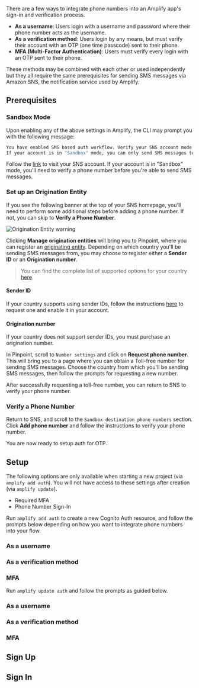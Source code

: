 There are a few ways to integrate phone numbers into an Amplify app's sign-in and verification process. 
- **As a username**: Users login with a username and password where their phone number acts as the username.
- **As a verification method**: Users login by any means, but must verify their account with an OTP (one time passcode) sent to their phone.
- **MFA (Multi-Factor Authentication)**: Users must verify every login with an OTP sent to their phone.

These methods may be combined with each other or used independently but they all require the same prerequisites for sending SMS messages via Amazon SNS, the notification service used by Amplify.

## Prerequisites

### Sandbox Mode

Upon enabling any of the above settings in Amplify, the CLI may prompt you with the following message:

```bash
You have enabled SMS based auth workflow. Verify your SNS account mode in the SNS console: https://console.aws.amazon.com/sns/v3/home#/mobile/text-messaging
If your account is in "Sandbox" mode, you can only send SMS messages to verified recipient phone numbers.
```

Follow the [link](https://console.aws.amazon.com/sns/v3/home#/mobile/text-messaging) to visit your SNS account. If your account is in "Sandbox" mode, you'll need to verify a phone number before you're able to send SMS messages. 

### Set up an Origination Entity

If you see the following banner at the top of your SNS homepage, you'll need to perform some additional steps before adding a phone number. If not, you can skip to **Verify a Phone Number**.

![Origination Entity warning](~/images/sns_origination_entity.png)

Clicking **Manage origination entities** will bring you to Pinpoint, where you can register an [originating entity](https://docs.aws.amazon.com/sns/latest/dg/channels-sms-originating-identities.html). Depending on which country you'll be sending SMS messages from, you may choose to register either a **Sender ID** or an **Origination number**.

> You can find the complete list of supported options for your country [here](https://docs.aws.amazon.com/pinpoint/latest/userguide/channels-sms-countries.html).

#### Sender ID

If your country supports using sender IDs, follow the instructions [here](https://docs.aws.amazon.com/pinpoint/latest/userguide/channels-sms-countries.html) to request one and enable it in your account.

#### Origination number

If your country does not support sender IDs, you must purchase an origination number.

In Pinpoint, scroll to `Number settings` and click on **Request phone number**. This will bring you to a page where you can obtain a Toll-free number for sending SMS messages. Choose the country from which you'll be sending SMS messages, then follow the prompts for requesting a new number.

After successfully requesting a toll-free number, you can return to SNS to verify your phone number.

### Verify a Phone Number

Return to SNS, and scroll to the `Sandbox destination phone numbers` section. Click **Add phone number** and follow the instructions to verify your phone number.

You are now ready to setup auth for OTP.

## Setup

<amplify-callout warning>

The following options are only available when starting a new project (via `amplify add auth`). You will not have access to these settings after creation (via `amplify update`).

- Required MFA
- Phone Number Sign-In

</amplify-callout>

<amplify-block-switcher>

<amplify-block name="New Project">

Run `amplify add auth` to create a new Cognito Auth resource, and follow the prompts below depending on how you want to integrate phone numbers into your flow.

### As a username

<inline-fragment platform="flutter" src="~/lib/auth/fragments/flutter/phone/add_username.md"></inline-fragment>

### As a verification method

<inline-fragment platform="flutter" src="~/lib/auth/fragments/flutter/phone/add_verification.md"></inline-fragment>

### MFA

<inline-fragment platform="flutter" src="~/lib/auth/fragments/flutter/phone/add_mfa.md"></inline-fragment>

</amplify-block>

<amplify-block name="Existing Auth">

Run `amplify update auth` and follow the prompts as guided below.

### As a username

<inline-fragment platform="flutter" src="~/lib/auth/fragments/flutter/phone/update_username.md"></inline-fragment>

### As a verification method

<inline-fragment platform="flutter" src="~/lib/auth/fragments/flutter/phone/update_verification.md"></inline-fragment>

### MFA

<inline-fragment platform="flutter" src="~/lib/auth/fragments/flutter/phone/update_mfa.md"></inline-fragment>

</amplify-block>

</amplify-block-switcher>

## Sign Up

<inline-fragment platform="flutter" src="~/lib/auth/fragments/flutter/phone/sign_up.md"></inline-fragment>

## Sign In

<inline-fragment platform="flutter" src="~/lib/auth/fragments/flutter/phone/sign_in.md"></inline-fragment>
